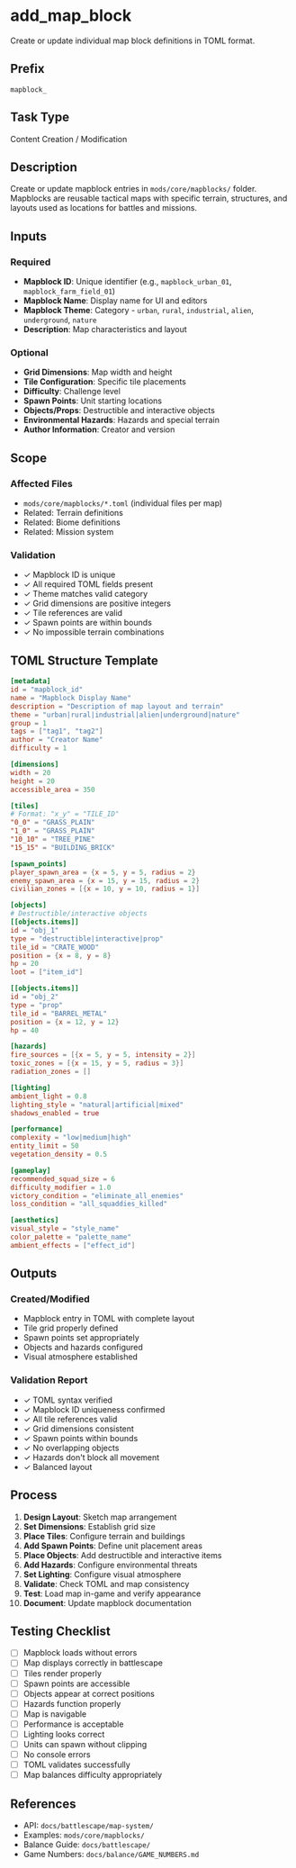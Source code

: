 # add_map_block

Create or update individual map block definitions in TOML format.

## Prefix
`mapblock_`

## Task Type
Content Creation / Modification

## Description
Create or update mapblock entries in `mods/core/mapblocks/` folder. Mapblocks are reusable tactical maps with specific terrain, structures, and layouts used as locations for battles and missions.

## Inputs

### Required
- **Mapblock ID**: Unique identifier (e.g., `mapblock_urban_01`, `mapblock_farm_field_01`)
- **Mapblock Name**: Display name for UI and editors
- **Mapblock Theme**: Category - `urban`, `rural`, `industrial`, `alien`, `underground`, `nature`
- **Description**: Map characteristics and layout

### Optional
- **Grid Dimensions**: Map width and height
- **Tile Configuration**: Specific tile placements
- **Difficulty**: Challenge level
- **Spawn Points**: Unit starting locations
- **Objects/Props**: Destructible and interactive objects
- **Environmental Hazards**: Hazards and special terrain
- **Author Information**: Creator and version

## Scope

### Affected Files
- `mods/core/mapblocks/*.toml` (individual files per map)
- Related: Terrain definitions
- Related: Biome definitions
- Related: Mission system

### Validation
- ✓ Mapblock ID is unique
- ✓ All required TOML fields present
- ✓ Theme matches valid category
- ✓ Grid dimensions are positive integers
- ✓ Tile references are valid
- ✓ Spawn points are within bounds
- ✓ No impossible terrain combinations

## TOML Structure Template

```toml
[metadata]
id = "mapblock_id"
name = "Mapblock Display Name"
description = "Description of map layout and terrain"
theme = "urban|rural|industrial|alien|underground|nature"
group = 1
tags = ["tag1", "tag2"]
author = "Creator Name"
difficulty = 1

[dimensions]
width = 20
height = 20
accessible_area = 350

[tiles]
# Format: "x_y" = "TILE_ID"
"0_0" = "GRASS_PLAIN"
"1_0" = "GRASS_PLAIN"
"10_10" = "TREE_PINE"
"15_15" = "BUILDING_BRICK"

[spawn_points]
player_spawn_area = {x = 5, y = 5, radius = 2}
enemy_spawn_area = {x = 15, y = 15, radius = 2}
civilian_zones = [{x = 10, y = 10, radius = 1}]

[objects]
# Destructible/interactive objects
[[objects.items]]
id = "obj_1"
type = "destructible|interactive|prop"
tile_id = "CRATE_WOOD"
position = {x = 8, y = 8}
hp = 20
loot = ["item_id"]

[[objects.items]]
id = "obj_2"
type = "prop"
tile_id = "BARREL_METAL"
position = {x = 12, y = 12}
hp = 40

[hazards]
fire_sources = [{x = 5, y = 5, intensity = 2}]
toxic_zones = [{x = 15, y = 5, radius = 3}]
radiation_zones = []

[lighting]
ambient_light = 0.8
lighting_style = "natural|artificial|mixed"
shadows_enabled = true

[performance]
complexity = "low|medium|high"
entity_limit = 50
vegetation_density = 0.5

[gameplay]
recommended_squad_size = 6
difficulty_modifier = 1.0
victory_condition = "eliminate_all_enemies"
loss_condition = "all_squaddies_killed"

[aesthetics]
visual_style = "style_name"
color_palette = "palette_name"
ambient_effects = ["effect_id"]
```

## Outputs

### Created/Modified
- Mapblock entry in TOML with complete layout
- Tile grid properly defined
- Spawn points set appropriately
- Objects and hazards configured
- Visual atmosphere established

### Validation Report
- ✓ TOML syntax verified
- ✓ Mapblock ID uniqueness confirmed
- ✓ All tile references valid
- ✓ Grid dimensions consistent
- ✓ Spawn points within bounds
- ✓ No overlapping objects
- ✓ Hazards don't block all movement
- ✓ Balanced layout

## Process

1. **Design Layout**: Sketch map arrangement
2. **Set Dimensions**: Establish grid size
3. **Place Tiles**: Configure terrain and buildings
4. **Add Spawn Points**: Define unit placement areas
5. **Place Objects**: Add destructible and interactive items
6. **Add Hazards**: Configure environmental threats
7. **Set Lighting**: Configure visual atmosphere
8. **Validate**: Check TOML and map consistency
9. **Test**: Load map in-game and verify appearance
10. **Document**: Update mapblock documentation

## Testing Checklist

- [ ] Mapblock loads without errors
- [ ] Map displays correctly in battlescape
- [ ] Tiles render properly
- [ ] Spawn points are accessible
- [ ] Objects appear at correct positions
- [ ] Hazards function properly
- [ ] Map is navigable
- [ ] Performance is acceptable
- [ ] Lighting looks correct
- [ ] Units can spawn without clipping
- [ ] No console errors
- [ ] TOML validates successfully
- [ ] Map balances difficulty appropriately

## References

- API: `docs/battlescape/map-system/`
- Examples: `mods/core/mapblocks/`
- Balance Guide: `docs/battlescape/`
- Game Numbers: `docs/balance/GAME_NUMBERS.md`
